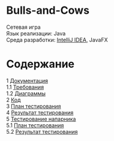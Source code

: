 # Bulls-and-Cows
Сетевая игра </br>
Язык реализации: Java</br>
Среда разработки: [IntelliJ IDEA](https://www.jetbrains.com/idea/), JavaFX

# Содержание
1 [Документация](Documents)  
1.1 [Требования](Documents/Requirements/Requirements%20Document.md)<br>
1.2 [Диаграммы](Documents/Diagrams/README.md)  
2 [Код](Code)  
3 [План тестирования](Testing/TestPlan.md)  
4 [Результат тестирования](Testing/TestResults.md)  
5 [Тестирование напарника](https://github.com/PeterZhukovetc/Smart-Step-Counter)  
5.1 [План тестирования](https://github.com/PeterZhukovetc/Smart-Step-Counter/blob/master/Testing/TestPlan.md)  
5.2 [Результат тестирования](https://github.com/PeterZhukovetc/Smart-Step-Counter/blob/master/Testing/TestResults.md)  

